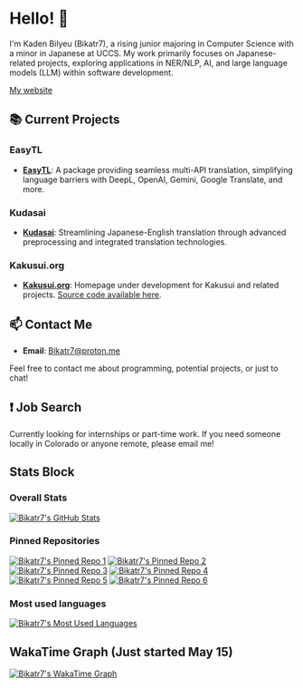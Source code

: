 # Hello! 👋

I'm Kaden Bilyeu (Bikatr7), a rising junior majoring in Computer Science with a minor in Japanese at UCCS. My work primarily focuses on Japanese-related projects, exploring applications in NER/NLP, AI, and large language models (LLM) within software development. 

[My website](https://bikatr7.github.io/)

## 📚 Current Projects

### **EasyTL**
- **[EasyTL](https://github.com/Bikatr7/EasyTL)**: A package providing seamless multi-API translation, simplifying language barriers with DeepL, OpenAI, Gemini, Google Translate, and more.

### **Kudasai**
- **[Kudasai](https://github.com/Bikatr7/Kudasai)**: Streamlining Japanese-English translation through advanced preprocessing and integrated translation technologies.

### **Kakusui.org**
- **[Kakusui.org](https://kakusui.org)**: Homepage under development for Kakusui and related projects. [Source code available here](https://github.com/Kakusui/kakusui-org).

## 📫 Contact Me

- **Email**: [Bikatr7@proton.me](mailto:Bikatr7@proton.me)

Feel free to contact me about programming, potential projects, or just to chat!

## ❗ Job Search

Currently looking for internships or part-time work. If you need someone locally in Colorado or anyone remote, please email me!

## **Stats Block**

### Overall Stats

[![Bikatr7's GitHub Stats](https://github-readme-stats.vercel.app/api?username=bikatr7&show_icons=true&theme=highcontrast)](https://github.com/bikatr7)

### Pinned Repositories

[![Bikatr7's Pinned Repo 1](https://github-readme-stats.vercel.app/api/pin/?username=bikatr7&repo=kudasai&show_owner=True&theme=highcontrast)](https://github.com/Bikatr7/Kudasai)
[![Bikatr7's Pinned Repo 2](https://github-readme-stats.vercel.app/api/pin/?username=bikatr7&repo=easytl&show_owner=True&theme=highcontrast)](https://github.com/Bikatr7/EasyTL)
[![Bikatr7's Pinned Repo 3](https://github-readme-stats.vercel.app/api/pin/?username=bikatr7&repo=kairyou&show_owner=True&theme=highcontrast)](https://github.com/Bikatr7/Kairyou)
[![Bikatr7's Pinned Repo 4](https://github-readme-stats.vercel.app/api/pin/?username=bikatr7&repo=seisen&show_owner=True&theme=highcontrast)](https://github.com/Bikatr7/Seisen)
[![Bikatr7's Pinned Repo 5](https://github-readme-stats.vercel.app/api/pin/?username=bikatr7&repo=bikatr7.github.io&show_owner=True&theme=highcontrast)](https://github.com/Bikatr7/bikatr7.github.io)
[![Bikatr7's Pinned Repo 6](https://github-readme-stats.vercel.app/api/pin/?username=kakusui&repo=kakusui-org&show_owner=True&theme=highcontrast)](https://github.com/Kakusui/kakusui-org)

### Most used languages

[![Bikatr7's Most Used Languages](https://github-readme-stats.vercel.app/api/top-langs/?username=bikatr7&size_weight=0.25&count_weight=0.5&layout=donut&theme=highcontrast&langs_count=8)](https://github.com/bikatr7)

## WakaTime Graph (Just started May 15)

[![Bikatr7's WakaTime Graph](https://github-readme-stats.vercel.app/api/wakatime?username=Bikatr7&theme=highcontrast&layout=compact)](https://wakatime.com/@Bikatr7)

